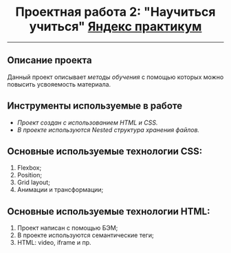 #  <center> Проектная работа 2: "Научиться учиться" [Яндекс практикум](https://practicum.yandex.ru/) </center>
---
## Описание проекта
Данный проект описывает *методы обучения* с помощью которых можно повысить усвояемость материала.
## Инструменты используемые в работе
+ *Проект создан с использованием HTML и CSS.*
+ *В проекте используются Nested структура хранения файлов.*

## Основные используемые технологии CSS:
1. Flexbox;
2. Position;
3. Grid layout;
4. Анимации и трансформации;

## Основные используемые технологии HTML:
1. Проект написан с помощью БЭМ;
2. В проекте используются семантические теги;
3. HTML: video, iframe и пр.

